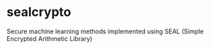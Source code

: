 # sealcrypto
Secure machine learning methods implemented using SEAL (Simple Encrypted Arithmetic Library)
